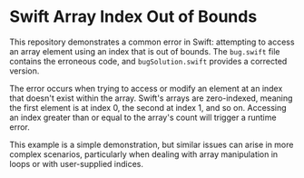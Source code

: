 # Swift Array Index Out of Bounds
This repository demonstrates a common error in Swift: attempting to access an array element using an index that is out of bounds.  The `bug.swift` file contains the erroneous code, and `bugSolution.swift` provides a corrected version.

The error occurs when trying to access or modify an element at an index that doesn't exist within the array. Swift's arrays are zero-indexed, meaning the first element is at index 0, the second at index 1, and so on. Accessing an index greater than or equal to the array's count will trigger a runtime error.

This example is a simple demonstration, but similar issues can arise in more complex scenarios, particularly when dealing with array manipulation in loops or with user-supplied indices.